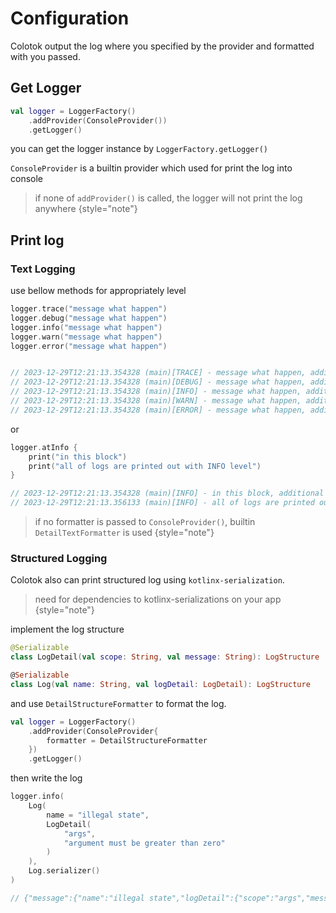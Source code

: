 # Configuration

Colotok output the log where you specified by the provider and formatted with you passed.

## Get Logger

```Kotlin
val logger = LoggerFactory()
    .addProvider(ConsoleProvider())
    .getLogger()
```

you can get the logger instance by `LoggerFactory.getLogger()`

`ConsoleProvider` is a builtin provider which used for print the log into console

> if none of `addProvider()` is called, the logger will not print the log anywhere
> {style="note"}

## Print log

### Text Logging
use bellow methods for appropriately level

```Kotlin
logger.trace("message what happen")
logger.debug("message what happen")
logger.info("message what happen")
logger.warn("message what happen")
logger.error("message what happen")


// 2023-12-29T12:21:13.354328 (main)[TRACE] - message what happen, additional = {}
// 2023-12-29T12:21:13.354328 (main)[DEBUG] - message what happen, additional = {}
// 2023-12-29T12:21:13.354328 (main)[INFO] - message what happen, additional = {}
// 2023-12-29T12:21:13.354328 (main)[WARN] - message what happen, additional = {}
// 2023-12-29T12:21:13.354328 (main)[ERROR] - message what happen, additional = {}
```

or

```Kotlin
logger.atInfo {
    print("in this block")
    print("all of logs are printed out with INFO level")
}

// 2023-12-29T12:21:13.354328 (main)[INFO] - in this block, additional = {}
// 2023-12-29T12:21:13.356133 (main)[INFO] - all of logs are printed out with INFO level, additional = {}
```
> if no formatter is passed to `ConsoleProvider()`, builtin `DetailTextFormatter` is used
> {style="note"}



### Structured Logging
Colotok also can print structured log using `kotlinx-serialization`.

> need for dependencies to kotlinx-serializations on your app
> {style="note"}

implement the log structure

```kotlin
@Serializable
class LogDetail(val scope: String, val message: String): LogStructure

@Serializable
class Log(val name: String, val logDetail: LogDetail): LogStructure
```

and use `DetailStructureFormatter` to format the log.

```Kotlin
val logger = LoggerFactory()
    .addProvider(ConsoleProvider{
        formatter = DetailStructureFormatter
    })
    .getLogger()
```

then write the log
```Kotlin
logger.info(
    Log(
        name = "illegal state",
        LogDetail(
            "args",
            "argument must be greater than zero"
        )
    ),
    Log.serializer()
)

// {"message":{"name":"illegal state","logDetail":{"scope":"args","message":"argument must be greater than zero"}},"level":"INFO","date":"2023-12-29T12:34:56"}
```